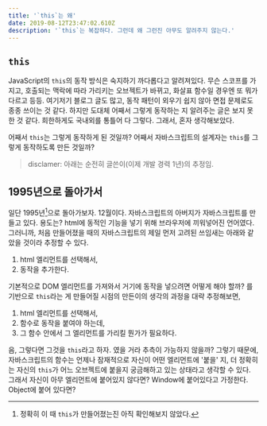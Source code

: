 ```yaml
---
title: '`this`는 왜'
date: 2019-08-12T23:47:02.610Z
description: '`this`는 복잡하다. 그런데 왜 그런진 아무도 알려주지 않는다.'
---
```

## `this`
JavaScript의 `this`의 동작 방식은 숙지하기 까다롭다고 알려져있다. 무슨 스코프를 가지고, 호출되는 맥락에 따라 가리키는 오브젝트가 바뀌고, 화살표 함수일 경우엔 또 뭐가 다르고 등등. 여기저기 블로그 글도 많고, 동작 패턴이 외우기 쉽지 않아 면접 문제로도 종종 쓰이는 것 같다. 하지만 도대체 어째서 그렇게 동작하는 지 알려주는 글은 보지 못한 것 같다. 희한하게도 국내외를 통틀어 다 그렇다. 그래서, 혼자 생각해보았다.

어째서 `this`는 그렇게 동작하게 된 것일까? 어째서 자바스크립트의 설계자는 `this`를 그렇게 동작하도록 만든 것일까?

> disclamer: 아래는 순전히 글쓴이(이제 개발 경력 1년)의 추정임.

## 1995년으로 돌아가서
일단 1995년[^1]으로 돌아가보자. 12월이다. 자바스크립트의 아버지가 자바스크립트를 만들고 있다. 용도는? html에 동적인 기능을 넣기 위해 브라우저에 끼워넣어진 언어였다. 그러니까, 처음 만들어졌을 때의 자바스크립트의 제일 먼저 고려된 쓰임새는 아래와 같았을 것이라 추정할 수 있다.

1. html 엘리먼트를 선택해서,
1. 동작을 추가한다.

기본적으로 DOM 엘리먼트를 가져와서 거기에 동작을 넣으려면 어떻게 해야 할까? 를 기반으로 `this`라는 게 만들어질 시점의 만든이의 생각의 과정을 대략 추정해보면,

1. html 엘리먼트를 선택해서,
1. 함수로 동작을 붙여야 하는데,
1. 그 함수 안에서 그 엘리먼트를 가리킬 뭔가가 필요하다.

음, 그렇다면 그것을 `this`라고 하자. 였을 거라 추측이 가능하지 않을까? 그렇기 때문에, 자바스크립트의 함수는 언제나 잠재적으로 자신이 어떤 엘리먼트에 '붙을' 지, 더 정확히는 자신의 `this`가 어느 오브젝트에 붙을지 궁금해하고 있는 상태라고 생각할 수 있다. 그래서 자신이 아무 엘리먼트에 붙어있지 않다면? Window에 붙어있다고 가정한다. Object에 붙어 있다면? 

[^1]: 정확히 이 때 `this`가 만들어졌는진 아직 확인해보지 않았다.
